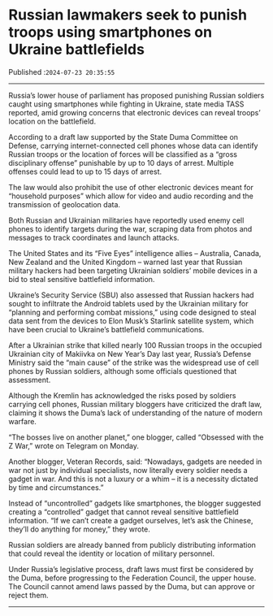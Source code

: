 # Russian lawmakers seek to punish troops using smartphones on Ukraine battlefields

Published :`2024-07-23 20:35:55`

---

Russia’s lower house of parliament has proposed punishing Russian soldiers caught using smartphones while fighting in Ukraine, state media TASS reported, amid growing concerns that electronic devices can reveal troops’ location on the battlefield.

According to a draft law supported by the State Duma Committee on Defense, carrying internet-connected cell phones whose data can identify Russian troops or the location of forces will be classified as a “gross disciplinary offense” punishable by up to 10 days of arrest. Multiple offenses could lead to up to 15 days of arrest.

The law would also prohibit the use of other electronic devices meant for “household purposes” which allow for video and audio recording and the transmission of geolocation data.

Both Russian and Ukrainian militaries have reportedly used enemy cell phones to identify targets during the war, scraping data from photos and messages to track coordinates and launch attacks.

The United States and its “Five Eyes” intelligence allies – Australia, Canada, New Zealand and the United Kingdom – warned last year that Russian military hackers had been targeting Ukrainian soldiers’ mobile devices in a bid to steal sensitive battlefield information.

Ukraine’s Security Service (SBU) also assessed that Russian hackers had sought to infiltrate the Android tablets used by the Ukrainian military for “planning and performing combat missions,” using code designed to steal data sent from the devices to Elon Musk’s Starlink satellite system, which have been crucial to Ukraine’s battlefield communications.

After a Ukrainian strike that killed nearly 100 Russian troops in the occupied Ukrainian city of Makiivka on New Year’s Day last year, Russia’s Defense Ministry said the “main cause” of the strike was the widespread use of cell phones by Russian soldiers, although some officials questioned that assessment.

Although the Kremlin has acknowledged the risks posed by soldiers carrying cell phones, Russian military bloggers have criticized the draft law, claiming it shows the Duma’s lack of understanding of the nature of modern warfare.

“The bosses live on another planet,” one blogger, called “Obsessed with the Z War,” wrote on Telegram on Monday.

Another blogger, Veteran Records, said: “Nowadays, gadgets are needed in war not just by individual specialists, now literally every soldier needs a gadget in war. And this is not a luxury or a whim – it is a necessity dictated by time and circumstances.”

Instead of “uncontrolled” gadgets like smartphones, the blogger suggested creating a “controlled” gadget that cannot reveal sensitive battlefield information. “If we can’t create a gadget ourselves, let’s ask the Chinese, they’ll do anything for money,” they wrote.

Russian soldiers are already banned from publicly distributing information that could reveal the identity or location of military personnel.

Under Russia’s legislative process, draft laws must first be considered by the Duma, before progressing to the Federation Council, the upper house. The Council cannot amend laws passed by the Duma, but can approve or reject them.

---

